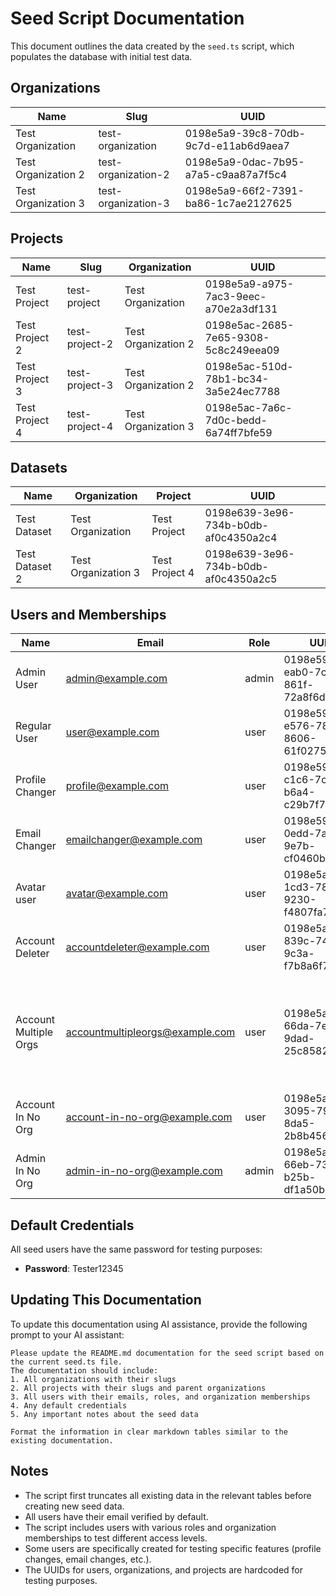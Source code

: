 # Seed Script Documentation

This document outlines the data created by the `seed.ts` script, which populates the database with initial test data.

## Organizations

| Name                | Slug                | UUID                                 |
| ------------------- | ------------------- | ------------------------------------ |
| Test Organization   | test-organization   | 0198e5a9-39c8-70db-9c7d-e11ab6d9aea7 |
| Test Organization 2 | test-organization-2 | 0198e5a9-0dac-7b95-a7a5-c9aa87a7f5c4 |
| Test Organization 3 | test-organization-3 | 0198e5a9-66f2-7391-ba86-1c7ae2127625 |

## Projects

| Name           | Slug           | Organization        | UUID                                 |
| -------------- | -------------- | ------------------- | ------------------------------------ |
| Test Project   | test-project   | Test Organization   | 0198e5a9-a975-7ac3-9eec-a70e2a3df131 |
| Test Project 2 | test-project-2 | Test Organization 2 | 0198e5ac-2685-7e65-9308-5c8c249eea09 |
| Test Project 3 | test-project-3 | Test Organization 2 | 0198e5ac-510d-78b1-bc34-3a5e24ec7788 |
| Test Project 4 | test-project-4 | Test Organization 3 | 0198e5ac-7a6c-7d0c-bedd-6a74ff7bfe59 |

## Datasets

| Name           | Organization        | Project        | UUID                                 |
| -------------- | ------------------- | -------------- | ------------------------------------ |
| Test Dataset   | Test Organization   | Test Project   | 0198e639-3e96-734b-b0db-af0c4350a2c4 |
| Test Dataset 2 | Test Organization 3 | Test Project 4 | 0198e639-3e96-734b-b0db-af0c4350a2c5 |

## Users and Memberships

| Name                  | Email                           | Role  | UUID                                 | Organizations                                                                           |
| --------------------- | ------------------------------- | ----- | ------------------------------------ | --------------------------------------------------------------------------------------- |
| Admin User            | admin@example.com               | admin | 0198e599-eab0-7cb8-861f-72a8f6d7abb1 | Owner of Test Organization                                                              |
| Regular User          | user@example.com                | user  | 0198e59c-e576-78d2-8606-61f0275aca5a | Member of Test Organization                                                             |
| Profile Changer       | profile@example.com             | user  | 0198e59e-c1c6-7c10-b6a4-c29b7f74a776 | Member of Test Organization                                                             |
| Email Changer         | emailchanger@example.com        | user  | 0198e59f-0edd-7a89-9e7b-cf0460bc9efd | Member of Test Organization                                                             |
| Avatar user           | avatar@example.com              | user  | 0198e5a0-1cd3-78a5-9230-f4807fa7cb59 | Member of Test Organization                                                             |
| Account Deleter       | accountdeleter@example.com      | user  | 0198e5a1-839c-7421-9c3a-f7b8a6f7c32e | Member of Test Organization                                                             |
| Account Multiple Orgs | accountmultipleorgs@example.com | user  | 0198e5a0-66da-7e75-9dad-25c85825821a | Admin in Test Organization, Member in Test Organization 2, Owner in Test Organization 3 |
| Account In No Org     | account-in-no-org@example.com   | user  | 0198e5a5-3095-7924-8da5-2b8b4562f759 | No memberships                                                                          |
| Admin In No Org       | admin-in-no-org@example.com     | admin | 0198e5a6-66eb-7351-b25b-df1a50bc53fa | No memberships                                                                          |

## Default Credentials

All seed users have the same password for testing purposes:

- **Password**: Tester12345

## Updating This Documentation

To update this documentation using AI assistance, provide the following prompt to your AI assistant:

```
Please update the README.md documentation for the seed script based on the current seed.ts file.
The documentation should include:
1. All organizations with their slugs
2. All projects with their slugs and parent organizations
3. All users with their emails, roles, and organization memberships
4. Any default credentials
5. Any important notes about the seed data

Format the information in clear markdown tables similar to the existing documentation.
```

## Notes

- The script first truncates all existing data in the relevant tables before creating new seed data.
- All users have their email verified by default.
- The script includes users with various roles and organization memberships to test different access levels.
- Some users are specifically created for testing specific features (profile changes, email changes, etc.).
- The UUIDs for users, organizations, and projects are hardcoded for testing purposes.
